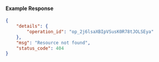 <!-- Code generated for API Clients. DO NOT EDIT. -->

#### Example Response

```json
{
	"details": {
		"operation_id": "op_2j6lsaXBIpVSusK0R78tJOLSEya"
	},
	"msg": "Resource not found",
	"status_code": 404
}
```
